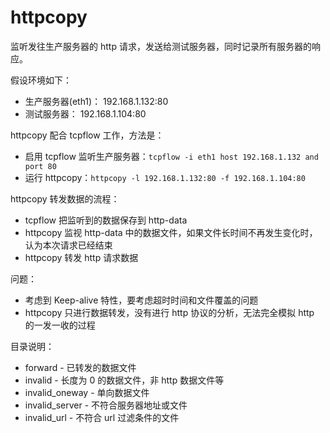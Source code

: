 # httpcopy

监听发往生产服务器的 http 请求，发送给测试服务器，同时记录所有服务器的响应。

假设环境如下：

* 生产服务器(eth1)： 192.168.1.132:80
* 测试服务器： 192.168.1.104:80

httpcopy 配合 tcpflow 工作，方法是：

* 启用 tcpflow 监听生产服务器：`tcpflow -i eth1 host 192.168.1.132 and port 80`
* 运行 httpcopy：`httpcopy -l 192.168.1.132:80 -f 192.168.1.104:80`

httpcopy 转发数据的流程：

* tcpflow 把监听到的数据保存到 http-data
* httpcopy 监视 http-data 中的数据文件，如果文件长时间不再发生变化时，认为本次请求已经结束
* httpcopy 转发 http 请求数据

问题：

* 考虑到 Keep-alive 特性，要考虑超时时间和文件覆盖的问题
* httpcopy 只进行数据转发，没有进行 http 协议的分析，无法完全模拟 http 的一发一收的过程

目录说明：

* forward - 已转发的数据文件
* invalid - 长度为 0 的数据文件，非 http 数据文件等
* invalid_oneway - 单向数据文件
* invalid_server - 不符合服务器地址或文件
* invalid_url - 不符合 url 过滤条件的文件
